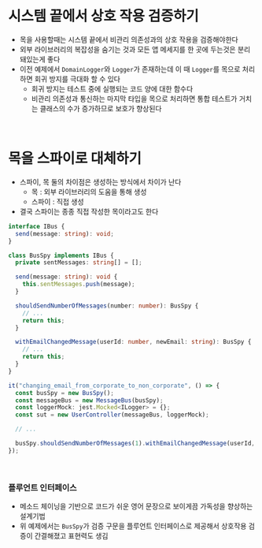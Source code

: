 # 시스템 끝에서 상호 작용 검증하기

- 목을 사용할때는 시스템 끝에서 비관리 의존성과의 상호 작용을 검증해야한다
- 외부 라이브러리의 복잡성을 숨기는 것과 모든 앱 메세지를 한 곳에 두는것은 분리돼있는게 좋다
- 이전 예제에서 `DomainLogger`와 `Logger`가 존재하는데 이 때 `Logger`를 목으로 처리하면 회귀 방지를 극대화 할 수 있다
  - 회귀 방지는 테스트 중에 실행되는 코드 양에 대한 함수다
  - 비관리 의존성과 통신하는 마지막 타입을 목으로 처리하면 통합 테스트가 거치는 클래스의 수가 증가하므로 보호가 향상된다

<br>

# 목을 스파이로 대체하기

- 스파이, 목 둘의 차이점은 생성하는 방식에서 차이가 난다
  - 목 : 외부 라이브러리의 도움을 통해 생성
  - 스파이 : 직접 생성
- 결국 스파이는 종종 직접 작성한 목이라고도 한다

```ts
interface IBus {
  send(message: string): void;
}

class BusSpy implements IBus {
  private sentMessages: string[] = [];

  send(message: string): void {
    this.sentMessages.push(message);
  }

  shouldSendNumberOfMessages(number: number): BusSpy {
    // ...
    return this;
  }

  withEmailChangedMessage(userId: number, newEmail: string): BusSpy {
    // ...
    return this;
  }
}

it("changing_email_from_corporate_to_non_corporate", () => {
  const busSpy = new BusSpy();
  const messageBus = new MessageBus(busSpy);
  const loggerMock: jest.Mocked<ILogger> = {};
  const sut = new UserController(messageBus, loggerMock);

  // ...

  busSpy.shouldSendNumberOfMessages(1).withEmailChangedMessage(userId, newEmail);
});
```

<br>

### 플루언트 인터페이스

- 메소드 체이닝을 기반으로 코드가 쉬운 영어 문장으로 보이게끔 가독성을 향상하는 설계기법
- 위 예제에서는 `BusSpy`가 검증 구문을 플루언트 인터페이스로 제공해서 상호작용 검증이 간결해졌고 표현력도 생김
